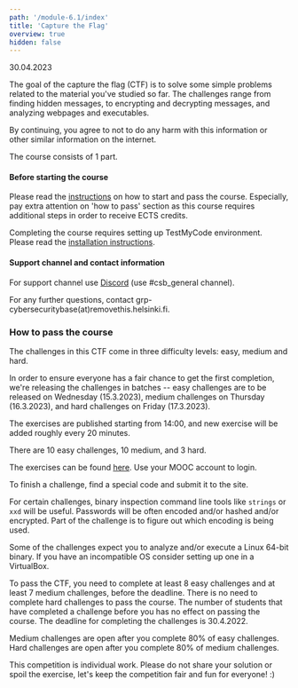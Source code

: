 ```yaml
---
path: '/module-6.1/index'
title: 'Capture the Flag'
overview: true
hidden: false
---
```

<deadline>30.04.2023</deadline>

The goal of the capture the flag (CTF) is to solve some simple problems related to the
material you've studied so far. The challenges range from finding hidden messages,
to encrypting and decrypting messages, and analyzing webpages and executables.


By continuing, you agree to not to do any harm with this information or other similar information on the internet.

<please-login></please-login>

The course consists of 1 part.


#### Before starting the course

Please read the [instructions](/pass) on how to start and pass the course.
Especially, pay extra attention on 'how to pass' section as this course
requires additional steps in order to receive ECTS credits.

Completing the course requires setting up TestMyCode environment.
Please read the [installation instructions](/installation-guide).


#### Support channel and contact information

For support channel use [Discord](https://study.cs.helsinki.fi/discord/join/csb)  (use #csb_general channel).

For any further questions, contact grp-cybersecuritybase(at)removethis.helsinki.fi.

### How to pass the course

The challenges in this CTF come in three difficulty levels: easy, medium and hard.

In order to ensure everyone has a fair chance to get the first completion,
we're releasing the challenges in batches -- easy challenges are to be released on Wednesday (15.3.2023),
medium challenges on Thursday (16.3.2023), and hard challenges on Friday (17.3.2023).

The exercises are published starting from 14:00, and new exercise will be added roughly every 20 minutes.

There are 10 easy challenges, 10 medium, and 3 hard.

The exercises can be found [here](https://csb-capture-the-flag.cs.helsinki.fi).
Use your MOOC account to login.

To finish a challenge, find a special code and submit it to the site.

For certain challenges, binary inspection command line tools like `strings` or
`xxd` will be useful.  Passwords will be often encoded and/or hashed and/or
encrypted. Part of the challenge is to figure out which encoding is being used.

Some of the challenges expect you to analyze and/or execute a Linux 64-bit
binary. If you have an incompatible OS consider setting up one in a VirtualBox.

To pass the CTF, you need to complete at least 8 easy challenges and at
least 7 medium challenges, before the deadline. There is no need to complete
hard challenges to pass the course.
The number of students that have completed a challenge before you has no effect on passing the course.
The deadline for completing the challenges is 30.4.2022.

Medium challenges are open after you complete 80% of easy challenges.
Hard challenges are open after you complete 80% of medium challenges.

This competition is individual work. Please do not share your solution or spoil
the exercise, let's keep the competition fair and fun for everyone! :)

